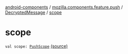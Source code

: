 [android-components](../../index.md) / [mozilla.components.feature.push](../index.md) / [DecryptedMessage](index.md) / [scope](./scope.md)

# scope

`val scope: `[`PushScope`](../-push-scope.md) [(source)](https://github.com/mozilla-mobile/android-components/blob/master/components/feature/push/src/main/java/mozilla/components/feature/push/Connection.kt#L287)